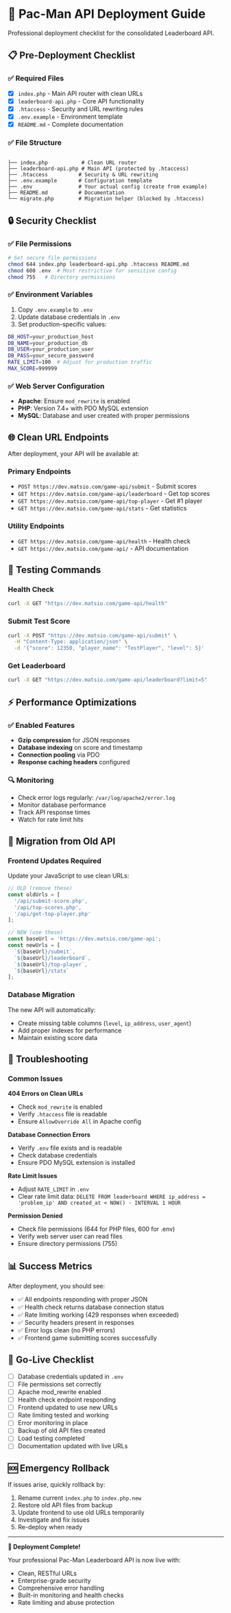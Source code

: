 # 🚀 Pac-Man API Deployment Guide

Professional deployment checklist for the consolidated Leaderboard API.

## 📋 Pre-Deployment Checklist

### ✅ Required Files
- [x] `index.php` - Main API router with clean URLs
- [x] `leaderboard-api.php` - Core API functionality  
- [x] `.htaccess` - Security and URL rewriting rules
- [x] `.env.example` - Environment template
- [x] `README.md` - Complete documentation

### ✅ File Structure
```

├── index.php           # Clean URL router
├── leaderboard-api.php # Main API (protected by .htaccess)
├── .htaccess          # Security & URL rewriting
├── .env.example       # Configuration template
├── .env               # Your actual config (create from example)
├── README.md          # Documentation
└── migrate.php        # Migration helper (blocked by .htaccess)
```

## 🔒 Security Checklist

### ✅ File Permissions
```bash
# Set secure file permissions
chmod 644 index.php leaderboard-api.php .htaccess README.md
chmod 600 .env  # Most restrictive for sensitive config
chmod 755   # Directory permissions
```

### ✅ Environment Variables
1. Copy `.env.example` to `.env`
2. Update database credentials in `.env`
3. Set production-specific values:
```bash
DB_HOST=your_production_host
DB_NAME=your_production_db
DB_USER=your_production_user
DB_PASS=your_secure_password
RATE_LIMIT=100  # Adjust for production traffic
MAX_SCORE=999999
```

### ✅ Web Server Configuration
- **Apache**: Ensure `mod_rewrite` is enabled
- **PHP**: Version 7.4+ with PDO MySQL extension
- **MySQL**: Database and user created with proper permissions

## 🌐 Clean URL Endpoints

After deployment, your API will be available at:

### Primary Endpoints
- `POST https://dev.matsio.com/game-api/submit` - Submit scores
- `GET https://dev.matsio.com/game-api/leaderboard` - Get top scores  
- `GET https://dev.matsio.com/game-api/top-player` - Get #1 player
- `GET https://dev.matsio.com/game-api/stats` - Get statistics

### Utility Endpoints
- `GET https://dev.matsio.com/game-api/health` - Health check
- `GET https://dev.matsio.com/game-api/` - API documentation

## 🧪 Testing Commands

### Health Check
```bash
curl -X GET "https://dev.matsio.com/game-api/health"
```

### Submit Test Score
```bash
curl -X POST "https://dev.matsio.com/game-api/submit" \
  -H "Content-Type: application/json" \
  -d '{"score": 12350, "player_name": "TestPlayer", "level": 5}'
```

### Get Leaderboard
```bash
curl -X GET "https://dev.matsio.com/game-api/leaderboard?limit=5"
```

## ⚡ Performance Optimizations

### ✅ Enabled Features
- **Gzip compression** for JSON responses
- **Database indexing** on score and timestamp
- **Connection pooling** via PDO
- **Response caching headers** configured

### 🔍 Monitoring
- Check error logs regularly: `/var/log/apache2/error.log`
- Monitor database performance
- Track API response times
- Watch for rate limit hits

## 🔄 Migration from Old API

### Frontend Updates Required
Update your JavaScript to use clean URLs:

```javascript
// OLD (remove these)
const oldUrls = [
  '/api/submit-score.php',
  '/api/top-scores.php', 
  '/api/get-top-player.php'
];

// NEW (use these)
const baseUrl = 'https://dev.matsio.com/game-api';
const newUrls = [
  `${baseUrl}/submit`,
  `${baseUrl}/leaderboard`,
  `${baseUrl}/top-player`,
  `${baseUrl}/stats`
];
```

### Database Migration
The new API will automatically:
- Create missing table columns (`level`, `ip_address`, `user_agent`)
- Add proper indexes for performance
- Maintain existing score data

## 🚨 Troubleshooting

### Common Issues

**404 Errors on Clean URLs**
- Check `mod_rewrite` is enabled
- Verify `.htaccess` file is readable
- Ensure `AllowOverride All` in Apache config

**Database Connection Errors**
- Verify `.env` file exists and is readable
- Check database credentials
- Ensure PDO MySQL extension is installed

**Rate Limit Issues**
- Adjust `RATE_LIMIT` in `.env`
- Clear rate limit data: `DELETE FROM leaderboard WHERE ip_address = 'problem_ip' AND created_at < NOW() - INTERVAL 1 HOUR`

**Permission Denied**
- Check file permissions (644 for PHP files, 600 for .env)
- Verify web server user can read files
- Ensure directory permissions (755)

## 📊 Success Metrics

After deployment, you should see:
- ✅ All endpoints responding with proper JSON
- ✅ Health check returns database connection status
- ✅ Rate limiting working (429 responses when exceeded)  
- ✅ Security headers present in responses
- ✅ Error logs clean (no PHP errors)
- ✅ Frontend game submitting scores successfully

## 🎯 Go-Live Checklist

- [ ] Database credentials updated in `.env`
- [ ] File permissions set correctly
- [ ] Apache mod_rewrite enabled
- [ ] Health check endpoint responding
- [ ] Frontend updated to use new URLs
- [ ] Rate limiting tested and working
- [ ] Error monitoring in place
- [ ] Backup of old API files created
- [ ] Load testing completed
- [ ] Documentation updated with live URLs

## 🆘 Emergency Rollback

If issues arise, quickly rollback by:
1. Rename current `index.php` to `index.php.new`
2. Restore old API files from backup
3. Update frontend to use old URLs temporarily
4. Investigate and fix issues
5. Re-deploy when ready

---

**🎉 Deployment Complete!**

Your professional Pac-Man Leaderboard API is now live with:
- Clean, RESTful URLs
- Enterprise-grade security  
- Comprehensive error handling
- Built-in monitoring and health checks
- Rate limiting and abuse protection